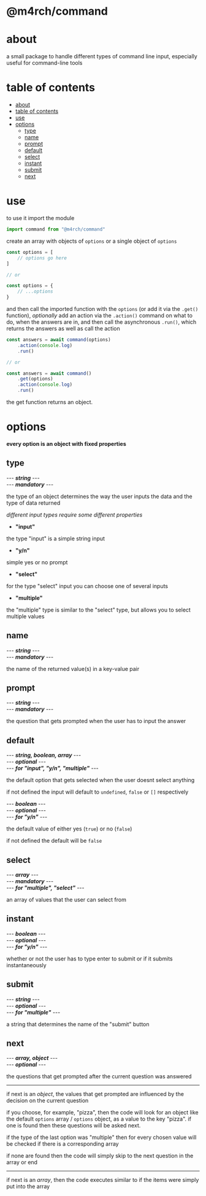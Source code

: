 <!-- omit in toc -->
# @m4rch/command

# about

a small package to handle different types of command line input, especially useful for command-line tools

# table of contents

- [about](#about)
- [table of contents](#table-of-contents)
- [use](#use)
- [options](#options)
	- [type](#type)
	- [name](#name)
	- [prompt](#prompt)
	- [default](#default)
	- [select](#select)
	- [instant](#instant)
	- [submit](#submit)
	- [next](#next)

# use

<!-- to use it require the module and extend it as a class, add the property **options** as an array to it, and call the asynchrounous function **get** to get the user input. -->
to use it import the module

```js
import command from "@m4rch/command"
```

create an array with objects of `options` or a single object of `options`

```js
const options = [
	// options go here
]

// or

const options = {
	// ...options
}
```

and then call the imported function with the `options` (or add it via the `.get()` function), _optionally_ add an action via the `.action()` command on what to do, when the answers are in, and then call the asynchronous `.run()`, which returns the answers as well as call the action

```js
const answers = await command(options)
	.action(console.log)
	.run()

// or

const answers = await command()
	.get(options)
	.action(console.log)
	.run()
```

the get function returns an object.

# options

**every option is an object with fixed properties**

## type

\--- ***string*** ---  
\--- ***mandatory*** ---

the type of an object determines the way the user inputs the data and the type of data returned

*different input types require some different properties*

- **"input"**

the type "input" is a simple string input

- **"y/n"**

simple yes or no prompt

- **"select"**

for the type "select" input you can choose one of several inputs

- **"multiple"**

the "multiple" type is similar to the "select" type, but allows you to select multiple values

## name

\--- ***string*** ---  
\--- ***mandatory*** ---

the name of the returned value(s) in a key-value pair

## prompt

\--- ***string*** ---  
\--- ***mandatory*** ---

the question that gets prompted when the user has to input the answer

## default

\--- ***string, boolean, array*** ---  
\--- ***optional*** ---  
\--- ***for "input", "y/n", "multiple"*** ---

the default option that gets selected when the user doesnt select anything

if not defined the input will default to `undefined`, `false` or `[]` respectively

\--- ***boolean*** ---  
\--- ***optional*** ---  
\--- ***for "y/n"*** ---

the default value of either yes (`true`) or no (`false`)

if not defined the default will be `false`

## select

\--- ***array*** ---  
\--- ***mandatory*** ---  
\--- ***for "multiple", "select"*** ---

an array of values that the user can select from

## instant

\--- ***boolean*** ---  
\--- ***optional*** ---  
\--- ***for "y/n"*** ---

whether or not the user has to type enter to submit or if it submits instantaneously

## submit

\--- ***string*** ---  
\--- ***optional*** ---  
\--- ***for "multiple"*** ---

a string that determines the name of the "submit" button

## next

\--- ***array, object*** ---  
\--- ***optional*** ---  

the questions that get prompted after the current question was answered

***

if next is an *object*, the values that get prompted are influenced by the decision on the current question

if you choose, for example, "pizza", then the code will look for an object like the default `options` array / `options` object, as a value to the key "pizza". if one is found then these questions will be asked next.

if the type of the last option was "multiple" then for every chosen value will be checked if there is a corresponding array

if none are found then the code will simply skip to the next question in the array or end

***

if next is an *array*, then the code executes similar to if the items were simply put into the array
